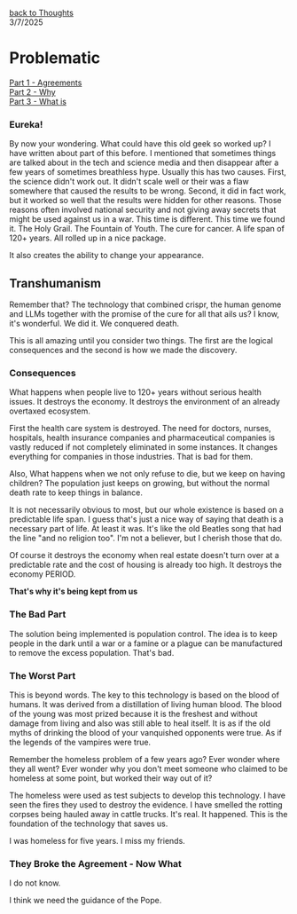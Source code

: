 [back to Thoughts](https://github.com/Marking-Time/Thoughts/tree/main)  
3/7/2025  
# Problematic
[Part 1 - Agreements](https://github.com/Marking-Time/Thoughts/blob/main/Agreements.md)   
[Part 2 - Why](https://github.com/Marking-Time/Thoughts/blob/main/why.md)   
[Part 3 - What is](https://github.com/Marking-Time/Thoughts/blob/main/what_is.md)   

### Eureka!
By now your wondering. What could have this old geek so worked up? I have written about part of this before.  I mentioned that sometimes things are talked about in the tech and science media and then disappear after a few years of sometimes breathless hype. Usually this has two causes.  First, the science didn't work out. It didn't scale well or their was a flaw somewhere that caused the results to be wrong.  Second, it did in fact work, but it worked so well that the results were hidden for other reasons.  Those reasons often involved national security and not giving away secrets that might be used against us in a war.  This time is different. This time we found it.  The Holy Grail.  The Fountain of Youth.  The cure for cancer. A life span of 120+ years. All rolled up in a nice package.  

It also creates the ability to change your appearance.   
## Transhumanism
Remember that? The technology that combined crispr, the human genome and LLMs together with the promise of the cure for all that ails us? I know, it's wonderful. We did it. We conquered death.  

This is all amazing until you consider two things.  The first are the logical consequences and the second is how we made the discovery.

### Consequences
What happens when people live to 120+ years without serious health issues.  It destroys the economy. It destroys the environment of an already overtaxed ecosystem. 

First the health care system is destroyed. The need for doctors, nurses, hospitals, health insurance companies and pharmaceutical companies is vastly reduced if not completely eliminated in some instances. It changes everything for companies in those industries. That is bad for them.

Also, What happens when we not only refuse to die, but we keep on having children? The population just keeps on growing, but without the normal death rate to keep things in balance. 

It is not necessarily obvious to most, but our whole existence is based on a predictable life span.  I guess that's just a nice way of saying that death is a necessary part of life. At least it was. It's like the old Beatles song that had the line "and no religion too". I'm not a believer, but I cherish those that do.

Of course it destroys the economy when real estate doesn't turn over at a predictable rate and the cost of housing is already too high.  It destroys the economy PERIOD.  

__That's why it's being kept from us__

### The Bad Part 
The solution being implemented is population control. The idea is to keep people in the dark until a war or a famine or a plague can be manufactured to remove the excess population. That's bad.

### The Worst Part
This is beyond words. The key to this technology is based on the blood of humans. It was derived from a distillation of living human blood. The blood of the young was most prized because it is the freshest and without damage from living and also was still able to heal itself. It is as if the old myths of drinking the blood of your vanquished opponents were true.  As if the legends of the vampires were true.  

Remember the homeless problem of a few years ago? Ever wonder where they all went? Ever wonder why you don't meet someone who claimed to be homeless at some point, but worked their way out of it?  

The homeless were used as test subjects to develop this technology. I have seen the fires they used to destroy the evidence.  I have smelled the rotting corpses being hauled away in cattle trucks.  It's real. It happened. This is the foundation of the technology that saves us.  

I was homeless for five years.  I miss my friends.

### They Broke the Agreement - Now What  

I do not know.  

I think we need the guidance of the Pope.   
